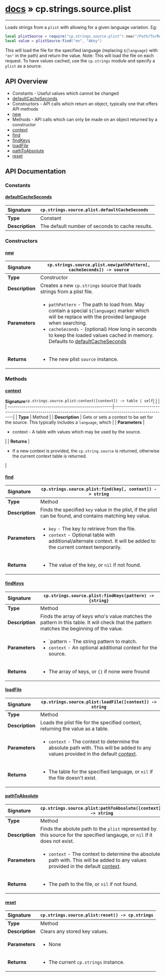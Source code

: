 # [docs](index.md) » cp.strings.source.plist
---

Loads strings from a `plist` with allowing for a given language variation. Eg:

```lua
local plistSource = require("cp.strings.source.plist").new("/Path/To/Resources/${language}.lproj/MYLocalization.strings")
local value = plistSource:find("en", "AKey")
```

This will load the file for the specified language (replacing `${language}` with `"en"` in the path) and return the value.
Note: This will load the file on each request. To have values cached, use the `cp.strings` module and specify a `plist` as a source.

## API Overview
* Constants - Useful values which cannot be changed
 * [defaultCacheSeconds](#defaultcacheseconds)
* Constructors - API calls which return an object, typically one that offers API methods
 * [new](#new)
* Methods - API calls which can only be made on an object returned by a constructor
 * [context](#context)
 * [find](#find)
 * [findKeys](#findkeys)
 * [loadFile](#loadfile)
 * [pathToAbsolute](#pathtoabsolute)
 * [reset](#reset)

## API Documentation

### Constants

#### [defaultCacheSeconds](#defaultcacheseconds)
| <span style="float: left;">**Signature**</span> | <span style="float: left;">`cp.strings.source.plist.defaultCacheSeconds` </span>                                                          |
| -----------------------------------------------------|---------------------------------------------------------------------------------------------------------|
| **Type**                                             | Constant |
| **Description**                                      | The default number of seconds to cache results. |

### Constructors

#### [new](#new)
| <span style="float: left;">**Signature**</span> | <span style="float: left;">`cp.strings.source.plist.new(pathPattern[, cacheSeconds]) -> source` </span>                                                          |
| -----------------------------------------------------|---------------------------------------------------------------------------------------------------------|
| **Type**                                             | Constructor |
| **Description**                                      | Creates a new `cp.strings` source that loads strings from a plist file. |
| **Parameters**                                       | <ul><li><code>pathPattern</code>    - The path to load from. May contain a special <code>${language}</code> marker which will be replace with the provided langauge when searching.</li><li><code>cacheSeconds</code>   - (optional) How long in seconds to keep the loaded values cached in memory. Defaults to <a href="#defaultCacheSeconds">defaultCacheSeconds</a></li></ul> |
| **Returns**                                          | <ul><li>The new plist <code>source</code> instance.</li></ul> |

### Methods

#### [context](#context)
| <span style="float: left;">**Signature**</span> | <span style="float: left;">`cp.strings.source.plist:context([context]) -> table | self` </span>                                                          |
| -----------------------------------------------------|---------------------------------------------------------------------------------------------------------|
| **Type**                                             | Method |
| **Description**                                      | Gets or sets a context to be set for the source. This typically includes a `language`, which |
| **Parameters**                                       | <ul><li>context   - A table with values which may be used by the source.</li></ul> |
| **Returns**                                          | <ul><li>If a new context is provided, the <code>cp.string.source</code> is returned, otherwise the current context table is returned.</li></ul> |

#### [find](#find)
| <span style="float: left;">**Signature**</span> | <span style="float: left;">`cp.strings.source.plist:find(key[, context]) -> string` </span>                                                          |
| -----------------------------------------------------|---------------------------------------------------------------------------------------------------------|
| **Type**                                             | Method |
| **Description**                                      | Finds the specified `key` value in the plist, if the plist can be found, and contains matching key value. |
| **Parameters**                                       | <ul><li><code>key</code>        - The key to retrieve from the file.</li><li><code>context</code>    - Optional table with additional/alternate context. It will be added to the current context temporarily.</li></ul> |
| **Returns**                                          | <ul><li>The value of the key, or <code>nil</code> if not found.</li></ul> |

#### [findKeys](#findkeys)
| <span style="float: left;">**Signature**</span> | <span style="float: left;">`cp.strings.source.plist:findKeys(pattern) -> {string}` </span>                                                          |
| -----------------------------------------------------|---------------------------------------------------------------------------------------------------------|
| **Type**                                             | Method |
| **Description**                                      | Finds the array of keys who's value matches the pattern in this table. It will check that the pattern matches the beginning of the value. |
| **Parameters**                                       | <ul><li>`pattern     - The string pattern to match.</li><li><code>context</code>    - An optional additional context for the source.</li></ul> |
| **Returns**                                          | <ul><li>The array of keys, or <code>{}</code> if none were fround</li></ul> |

#### [loadFile](#loadfile)
| <span style="float: left;">**Signature**</span> | <span style="float: left;">`cp.strings.source.plist:loadFile([context]) -> string` </span>                                                          |
| -----------------------------------------------------|---------------------------------------------------------------------------------------------------------|
| **Type**                                             | Method |
| **Description**                                      | Loads the plist file for the specified context, returning the value as a table. |
| **Parameters**                                       | <ul><li><code>context</code>    - The context to determine the absolute path with. This will be added to any values provided in the default <a href="#context">context</a>.</li></ul> |
| **Returns**                                          | <ul><li>The table for the specified language, or <code>nil</code> if the file doesn't exist.</li></ul> |

#### [pathToAbsolute](#pathtoabsolute)
| <span style="float: left;">**Signature**</span> | <span style="float: left;">`cp.strings.source.plist:pathToAbsolute([context]) -> string` </span>                                                          |
| -----------------------------------------------------|---------------------------------------------------------------------------------------------------------|
| **Type**                                             | Method |
| **Description**                                      | Finds the abolute path to the `plist` represented by this source for the specified langauge, or `nil` if it does not exist. |
| **Parameters**                                       | <ul><li><code>context</code>    - The context to determine the absolute path with. This will be added to any values provided in the default <a href="#context">context</a>.</li></ul> |
| **Returns**                                          | <ul><li>The path to the file, or <code>nil</code> if not found.</li></ul> |

#### [reset](#reset)
| <span style="float: left;">**Signature**</span> | <span style="float: left;">`cp.strings.source.plist:reset() -> cp.strings` </span>                                                          |
| -----------------------------------------------------|---------------------------------------------------------------------------------------------------------|
| **Type**                                             | Method |
| **Description**                                      | Clears any stored key values. |
| **Parameters**                                       | <ul><li>None</li></ul> |
| **Returns**                                          | <ul><li>The current <code>cp.strings</code> instance.</li></ul> |

